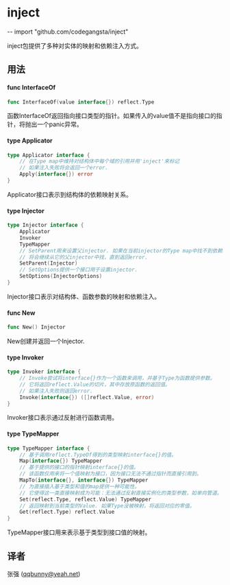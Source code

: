 # inject
--
    import "github.com/codegangsta/inject"

inject包提供了多种对实体的映射和依赖注入方式。

## 用法

#### func  InterfaceOf

```go
func InterfaceOf(value interface{}) reflect.Type
```
函数InterfaceOf返回指向接口类型的指针。如果传入的value值不是指向接口的指针，将抛出一个panic异常。

#### type Applicator

```go
type Applicator interface {
    // 在Type map中维持对结构体中每个域的引用并用'inject'来标记
    // 如果注入失败将会返回一个error.
    Apply(interface{}) error
}
```

Applicator接口表示到结构体的依赖映射关系。

#### type Injector

```go
type Injector interface {
    Applicator
    Invoker
    TypeMapper
    // SetParent用来设置父injector. 如果在当前injector的Type map中找不到依赖，
    // 将会继续从它的父injector中找，直到返回error.
    SetParent(Injector)
    // SetOptions提供一个接口用于设置injector.
	SetOptions(InjectorOptions)
}
```

Injector接口表示对结构体、函数参数的映射和依赖注入。

#### func  New

```go
func New() Injector
```
New创建并返回一个Injector.

#### type Invoker

```go
type Invoker interface {
    // Invoke尝试将interface{}作为一个函数来调用，并基于Type为函数提供参数。
    // 它将返回reflect.Value的切片，其中存放原函数的返回值。
    // 如果注入失败则返回error.
    Invoke(interface{}) ([]reflect.Value, error)
}
```

Invoker接口表示通过反射进行函数调用。

#### type TypeMapper

```go
type TypeMapper interface {
    // 基于调用reflect.TypeOf得到的类型映射interface{}的值。
    Map(interface{}) TypeMapper
    // 基于提供的接口的指针映射interface{}的值。
    // 该函数仅用来将一个值映射为接口，因为接口无法不通过指针而直接引用到。
    MapTo(interface{}, interface{}) TypeMapper
    // 为直接插入基于类型和值的map提供一种可能性。
    // 它使得这一类直接映射成为可能：无法通过反射直接实例化的类型参数，如单向管道。
    Set(reflect.Type, reflect.Value) TypeMapper
    // 返回映射到当前类型的Value. 如果Type没被映射，将返回对应的零值。
    Get(reflect.Type) reflect.Value
}
```

TypeMapper接口用来表示基于类型到接口值的映射。


## 译者

张强 (qqbunny@yeah.net)